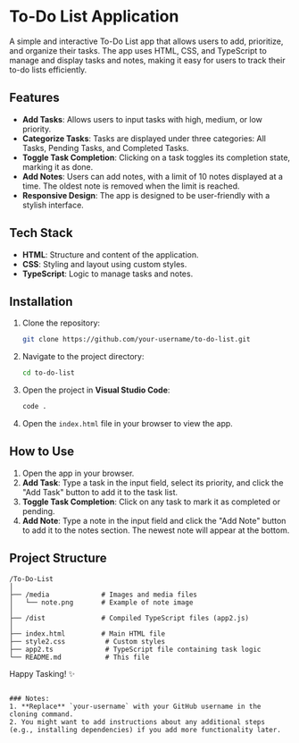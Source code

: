 # To-Do List Application

A simple and interactive To-Do List app that allows users to add, prioritize, and organize their tasks. The app uses HTML, CSS, and TypeScript to manage and display tasks and notes, making it easy for users to track their to-do lists efficiently.

## Features

- **Add Tasks**: Allows users to input tasks with high, medium, or low priority.
- **Categorize Tasks**: Tasks are displayed under three categories: All Tasks, Pending Tasks, and Completed Tasks.
- **Toggle Task Completion**: Clicking on a task toggles its completion state, marking it as done.
- **Add Notes**: Users can add notes, with a limit of 10 notes displayed at a time. The oldest note is removed when the limit is reached.
- **Responsive Design**: The app is designed to be user-friendly with a stylish interface.

## Tech Stack

- **HTML**: Structure and content of the application.
- **CSS**: Styling and layout using custom styles.
- **TypeScript**: Logic to manage tasks and notes.

## Installation

1. Clone the repository:

   ```bash
   git clone https://github.com/your-username/to-do-list.git
   ```

2. Navigate to the project directory:

   ```bash
   cd to-do-list
   ```

3. Open the project in **Visual Studio Code**:

   ```bash
   code .
   ```

4. Open the `index.html` file in your browser to view the app.

## How to Use

1. Open the app in your browser.
2. **Add Task**: Type a task in the input field, select its priority, and click the "Add Task" button to add it to the task list.
3. **Toggle Task Completion**: Click on any task to mark it as completed or pending.
4. **Add Note**: Type a note in the input field and click the "Add Note" button to add it to the notes section. The newest note will appear at the bottom.

## Project Structure

```
/To-Do-List
│
├── /media             # Images and media files
│   └── note.png       # Example of note image
│
├── /dist              # Compiled TypeScript files (app2.js)
│
├── index.html         # Main HTML file
├── style2.css          # Custom styles
├── app2.ts             # TypeScript file containing task logic
└── README.md           # This file
```



Happy Tasking! ✨
```

### Notes:
1. **Replace** `your-username` with your GitHub username in the cloning command.
2. You might want to add instructions about any additional steps (e.g., installing dependencies) if you add more functionality later.
